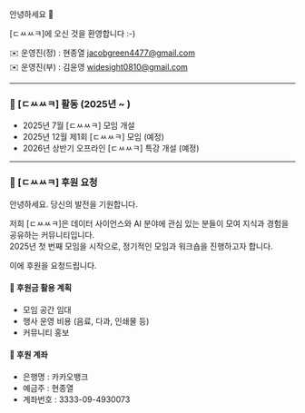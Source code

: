 안녕하세요 👋

[ㄷㅆㅆㅋ]에 오신 것을 환영합니다 :-) <br>

✉️ 운영진(정) : 현종열 jacobgreen4477@gmail.com <br>
✉️ 운영진(부) : 김윤영 widesight0810@gmail.com <br>

------------------

### 📌 [ㄷㅆㅆㅋ] 활동 (2025년 ~ )

- 2025년 7월 [ㄷㅆㅆㅋ] 모임 개설 <br>
- 2025년 12월 제1회 [ㄷㅆㅆㅋ] 모임 (예정) <br>
- 2026년 상반기 오프라인 [ㄷㅆㅆㅋ] 특강 개설 (예정) <br>

------------------

### 🙏 [ㄷㅆㅆㅋ] 후원 요청

안녕하세요. 당신의 발전을 기원합니다.

저희 [ㄷㅆㅆㅋ]은 데이터 사이언스와 AI 분야에 관심 있는 분들이 모여 지식과 경험을 공유하는 커뮤니티입니다.  
2025년 첫 번째 모임을 시작으로, 정기적인 모임과 워크숍을 진행하고자 합니다. 

이에 후원을 요청드립니다.

#### 💌 후원금 활용 계획
- 모임 공간 임대
- 행사 운영 비용 (음료, 다과, 인쇄물 등)
- 커뮤니티 홍보

#### 💌 후원 계좌 
- 은행명 : 카카오뱅크
- 예금주 : 현종열
- 계좌번호 : 3333-09-4930073
